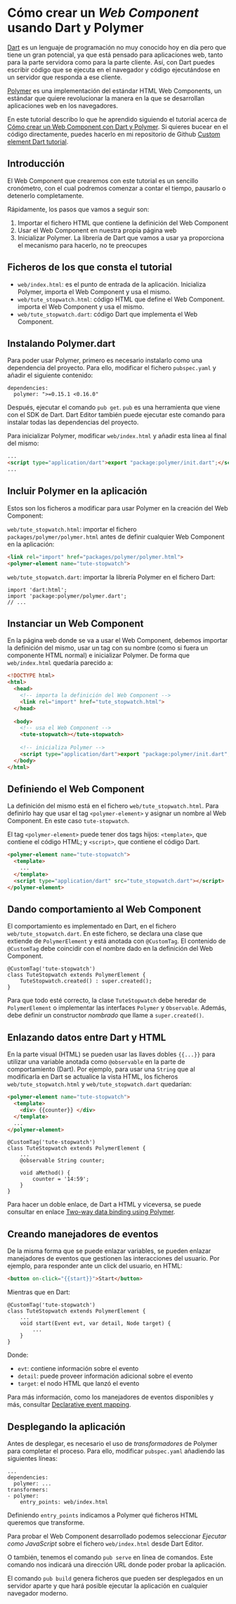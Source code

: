 # Cómo crear un *Web Component* usando Dart y Polymer

[Dart] es un lenguaje de programación no muy conocido hoy en día pero
que tiene un gran potencial, ya que está pensado para aplicaciones
web, tanto para la parte servidora como para la parte cliente. Así,
con Dart puedes escribir código que se ejecuta en el navegador y
código ejecutándose en un servidor que responda a ese cliente.

[Polymer] es una implementación del estándar HTML Web Components,
un estándar que quiere revolucionar la manera en la que se desarrollan
aplicaciones web en los navegadores.

En este tutorial describo lo que he aprendido siguiendo el tutorial acerca
de [Cómo crear un Web Component con Dart y Polymer]. Si quieres bucear
en el código directamente, puedes hacerlo en mi repositorio de Github
[Custom element Dart tutorial].

## Introducción

El Web Component que crearemos con este tutorial es un sencillo cronómetro,
con el cual podremos comenzar a contar el tiempo, pausarlo o detenerlo completamente.

Rápidamente, los pasos que vamos a seguir son:

1. Importar el fichero HTML que contiene la definición del Web Component
2. Usar el Web Component en nuestra propia página web
3. Inicializar Polymer. La librería de Dart que vamos a usar ya proporciona
el mecanismo para hacerlo, no te preocupes

## Ficheros de los que consta el tutorial

- `web/index.html`: es el punto de entrada de la aplicación. Inicializa Polymer,
importa el Web Component y usa el mismo.
- `web/tute_stopwatch.html`: código HTML que define el Web Component.
importa el Web Component y usa el mismo.
- `web/tute_stopwatch.dart`: código Dart que implementa el Web Component.

## Instalando Polymer.dart

Para poder usar Polymer, primero es necesario instalarlo como una dependencia del
proyecto. Para ello, modificar el fichero `pubspec.yaml` y añadir el siguiente
contenido: 

``` 
dependencies:
  polymer: ">=0.15.1 <0.16.0"
``` 

Después, ejecutar el comando `pub get`. `pub` es una herramienta que viene con el
SDK de Dart. Dart Editor también puede ejecutar este comando para instalar todas
las dependencias del proyecto.

Para inicializar Polymer, modificar `web/index.html` y añadir esta línea al final
del mismo:

``` html
...
<script type="application/dart">export "package:polymer/init.dart";</script>
...
```

## Incluir Polymer en la aplicación

Estos son los ficheros a modificar para usar Polymer en la creación del
Web Component:

`web/tute_stopwatch.html`: importar el fichero `packages/polymer/polymer.html`
antes de definir cualquier Web Component en la aplicación:

``` html
<link rel="import" href="packages/polymer/polymer.html">
<polymer-element name="tute-stopwatch">
```

`web/tute_stopwatch.dart`: importar la librería Polymer en el fichero Dart:

``` 
import 'dart:html';
import 'package:polymer/polymer.dart';
// ...
```

## Instanciar un Web Component

En la página web donde se va a usar el Web Component, debemos importar la definición
del mismo, usar un tag con su nombre (como si fuera un componente HTML normal) e
inicializar Polymer. De forma que `web/index.html` quedaría parecido a:

``` html
<!DOCTYPE html>
<html>
  <head>
    <!-- importa la definición del Web Component -->
    <link rel="import" href="tute_stopwatch.html">
  </head>
 
  <body>
    <!-- usa el Web Component -->
    <tute-stopwatch></tute-stopwatch>
    
    <!-- inicializa Polymer -->
    <script type="application/dart">export "package:polymer/init.dart";</script>
  </body>
</html>
```

## Definiendo el Web Component

La definición del mismo está en el fichero `web/tute_stopwatch.html`. Para definirlo
hay que usar el tag `<polymer-element>` y asignar un nombre al Web Component. En
este caso `tute-stopwatch`.

El tag `<polymer-element>` puede tener dos tags hijos: `<template>`, que contiene
el código HTML; y `<script>`, que contiene el código Dart.

``` html
<polymer-element name="tute-stopwatch">
  <template>
    ...
  </template>
  <script type="application/dart" src="tute_stopwatch.dart"></script>
</polymer-element>
```

## Dando comportamiento al Web Component

El comportamiento es implementado en Dart, en el fichero `web/tute_stopwatch.dart`.
En este fichero, se declara una clase que extiende de `PolymerElement` y está 
anotada con `@CustomTag`. El contenido de `@CustomTag` debe coincidir con el
nombre dado en la definición del Web Component.

```
@CustomTag('tute-stopwatch')
class TuteStopwatch extends PolymerElement {
    TuteStopwatch.created() : super.created();
}
```

Para que todo esté correcto, la clase `TuteStopwatch` debe heredar de `PolymerElement` o
implementar las interfaces `Polymer` y `Observable`. Además, debe definir un
constructor *nombrado* que llame a `super.created()`.

## Enlazando datos entre Dart y HTML

En la parte visual (HTML) se pueden usar las llaves dobles `{{...}}` para utilizar una
variable anotada como `@observable` en la parte de comportamiento (Dart). Por ejemplo,
para usar una `String` que al modificarla en Dart se actualice la vista HTML, los
ficheros `web/tute_stopwatch.html` y `web/tute_stopwatch.dart` quedarían:

``` html
<polymer-element name="tute-stopwatch">
  <template>
    <div> {{counter}} </div>
  </template>
  ...
</polymer-element>
```

``` 
@CustomTag('tute-stopwatch')
class TuteStopwatch extends PolymerElement {
    ...
    @observable String counter;

    void aMethod() {
        counter = '14:59';
    }
}
```

Para hacer un doble enlace, de Dart a HTML y viceversa, se puede consultar en enlace
[Two-way data binding using Polymer].

## Creando manejadores de eventos

De la misma forma que se puede enlazar variables, se pueden enlazar manejadores de
eventos que gestionen las interacciones del usuario. Por ejemplo, para responder
ante un click del usuario, en HTML:

``` html
<button on-click="{{start}}">Start</button>
```

Mientras que en Dart:

``` 
@CustomTag('tute-stopwatch')
class TuteStopwatch extends PolymerElement {
    ...
    void start(Event evt, var detail, Node target) {
        ...
    }
}
```

Donde:

- `evt`: contiene información sobre el evento
- `detail`: puede proveer información adicional sobre el evento
- `target`: el nodo HTML que lanzó el evento

Para más información, como los manejadores de eventos disponibles y más, consultar
[Declarative event mapping].

## Desplegando la aplicación

Antes de desplegar, es necesario el uso de *transformadores* de Polymer para
completar el proceso. Para ello, modificar `pubspec.yaml` añadiendo las siguientes
líneas:

```
...
dependencies:
  polymer: ...
transformers:
- polymer:
    entry_points: web/index.html
```

Definiendo `entry_points` indicamos a Polymer qué ficheros HTML queremos que transforme.

Para probar el Web Component desarrollado podemos seleccionar *Ejecutar como JavaScript*
sobre el fichero `web/index.html` desde Dart Editor.

O también, tenemos el comando `pub serve` en línea de comandos. Este comando nos indicará
una dirección URL donde poder probar la aplicación.

El comando `pub build` genera ficheros que pueden ser desplegados en un servidor
aparte y que hará posible ejecutar la aplicación en cualquier navegador moderno.

[Dart]: http://dartlang.org
[Polymer]: http://polymer.org
[Custom element Dart tutorial]: https://github.com/rchavarria/dart-tutorials/tree/master/custom-element-dart-tutorial
[Cómo crear un Web Component con Dart y Polymer]: https://www.dartlang.org/docs/tutorials/polymer-intro/
[Two-way data binding using Polymer]: https://www.dartlang.org/docs/tutorials/forms/#binding-data
[Declarative event mapping]: http://www.polymer-project.org/polymer.html#declarative-event-mapping


